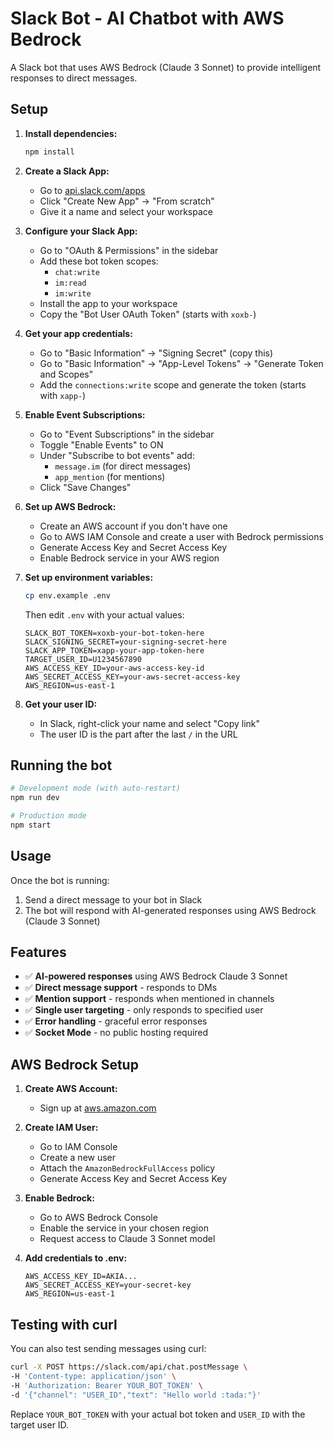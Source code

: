# Slack Bot - AI Chatbot with AWS Bedrock

A Slack bot that uses AWS Bedrock (Claude 3 Sonnet) to provide intelligent responses to direct messages.

## Setup

1. **Install dependencies:**
   ```bash
   npm install
   ```

2. **Create a Slack App:**
   - Go to [api.slack.com/apps](https://api.slack.com/apps)
   - Click "Create New App" → "From scratch"
   - Give it a name and select your workspace

3. **Configure your Slack App:**
   - Go to "OAuth & Permissions" in the sidebar
   - Add these bot token scopes:
     - `chat:write`
     - `im:read`
     - `im:write`
   - Install the app to your workspace
   - Copy the "Bot User OAuth Token" (starts with `xoxb-`)

4. **Get your app credentials:**
   - Go to "Basic Information" → "Signing Secret" (copy this)
   - Go to "Basic Information" → "App-Level Tokens" → "Generate Token and Scopes"
   - Add the `connections:write` scope and generate the token (starts with `xapp-`)

5. **Enable Event Subscriptions:**
   - Go to "Event Subscriptions" in the sidebar
   - Toggle "Enable Events" to ON
   - Under "Subscribe to bot events" add:
     - `message.im` (for direct messages)
     - `app_mention` (for mentions)
   - Click "Save Changes"

6. **Set up AWS Bedrock:**
   - Create an AWS account if you don't have one
   - Go to AWS IAM Console and create a user with Bedrock permissions
   - Generate Access Key and Secret Access Key
   - Enable Bedrock service in your AWS region

7. **Set up environment variables:**
   ```bash
   cp env.example .env
   ```
   Then edit `.env` with your actual values:
   ```
   SLACK_BOT_TOKEN=xoxb-your-bot-token-here
   SLACK_SIGNING_SECRET=your-signing-secret-here
   SLACK_APP_TOKEN=xapp-your-app-token-here
   TARGET_USER_ID=U1234567890
   AWS_ACCESS_KEY_ID=your-aws-access-key-id
   AWS_SECRET_ACCESS_KEY=your-aws-secret-access-key
   AWS_REGION=us-east-1
   ```

8. **Get your user ID:**
   - In Slack, right-click your name and select "Copy link"
   - The user ID is the part after the last `/` in the URL

## Running the bot

```bash
# Development mode (with auto-restart)
npm run dev

# Production mode
npm start
```

## Usage

Once the bot is running:
1. Send a direct message to your bot in Slack
2. The bot will respond with AI-generated responses using AWS Bedrock (Claude 3 Sonnet)

## Features

- ✅ **AI-powered responses** using AWS Bedrock Claude 3 Sonnet
- ✅ **Direct message support** - responds to DMs
- ✅ **Mention support** - responds when mentioned in channels
- ✅ **Single user targeting** - only responds to specified user
- ✅ **Error handling** - graceful error responses
- ✅ **Socket Mode** - no public hosting required

## AWS Bedrock Setup

1. **Create AWS Account:**
   - Sign up at [aws.amazon.com](https://aws.amazon.com)

2. **Create IAM User:**
   - Go to IAM Console
   - Create a new user
   - Attach the `AmazonBedrockFullAccess` policy
   - Generate Access Key and Secret Access Key

3. **Enable Bedrock:**
   - Go to AWS Bedrock Console
   - Enable the service in your chosen region
   - Request access to Claude 3 Sonnet model

4. **Add credentials to .env:**
   ```
   AWS_ACCESS_KEY_ID=AKIA...
   AWS_SECRET_ACCESS_KEY=your-secret-key
   AWS_REGION=us-east-1
   ```

## Testing with curl

You can also test sending messages using curl:

```bash
curl -X POST https://slack.com/api/chat.postMessage \
-H 'Content-type: application/json' \
-H 'Authorization: Bearer YOUR_BOT_TOKEN' \
-d '{"channel": "USER_ID","text": "Hello world :tada:"}'
```

Replace `YOUR_BOT_TOKEN` with your actual bot token and `USER_ID` with the target user ID. 